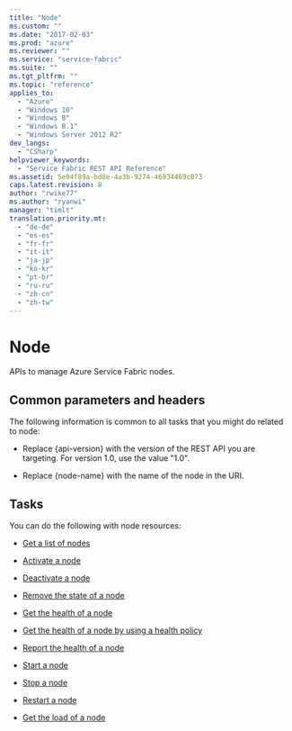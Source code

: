 ```yaml
---
title: "Node"
ms.custom: ""
ms.date: "2017-02-03"
ms.prod: "azure"
ms.reviewer: ""
ms.service: "service-fabric"
ms.suite: ""
ms.tgt_pltfrm: ""
ms.topic: "reference"
applies_to: 
  - "Azure"
  - "Windows 10"
  - "Windows 8"
  - "Windows 8.1"
  - "Windows Server 2012 R2"
dev_langs: 
  - "CSharp"
helpviewer_keywords: 
  - "Service Fabric REST API Reference"
ms.assetid: 5e94f89a-bd8e-4a3b-9274-46934469c073
caps.latest.revision: 8
author: "rwike77"
ms.author: "ryanwi"
manager: "timlt"
translation.priority.mt: 
  - "de-de"
  - "es-es"
  - "fr-fr"
  - "it-it"
  - "ja-jp"
  - "ko-kr"
  - "pt-br"
  - "ru-ru"
  - "zh-cn"
  - "zh-tw"
---
```

# Node
APIs to manage Azure Service Fabric nodes.  
  
##  <a name="bk_common"></a> Common parameters and headers  
 The following information is common to all tasks that you might do related to node:  
  
-   Replace {api-version} with the version of the REST API you are targeting. For version 1.0, use the value "1.0".  
  
-   Replace {node-name} with the name of the node in the URI.  
  
## Tasks  
 You can do the following with node resources:  
  
-   [Get a list of nodes](get-a-list-of-nodes.md)  
  
-   [Activate a node](activate-a-node.md)  
  
-   [Deactivate a node](deactivate-a-node.md)  
  
-   [Remove the state of a node](remove-the-state-of-a-node.md)  
  
-   [Get the health of a node](get-the-health-of-a-node.md)  
  
-   [Get the health of a node by using a health policy](get-the-health-of-a-node-by-using-a-health-policy.md)  
  
-   [Report the health of a node](report-the-health-of-a-node.md)  
  
-   [Start a node](start-a-node.md)  
  
-   [Stop a node](stop-a-node.md)  
  
-   [Restart a node](restart-a-node.md)  
  
-   [Get the load of a node](get-the-load-of-a-node.md)